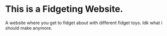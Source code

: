 # This is a Fidgeting Website.
A website where you get to fidget about with different fidget toys.
Idk what i should make anymore.
